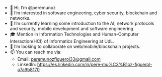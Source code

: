 - 👋 Hi, I’m @peremunoz
- 👀 I’m interested in software engineering, cyber security, blockchain and networks.
- 🌱 I’m currently learning some introduction to the AI, network protocols and security, mobile development and software engineering.
- 🎓 Mention in Information Technologies and Human-Computer Interaction(HCI) of Informatics Engineering at UdL.
- 💞️ I’m looking to collaborate on web/mobile/blockchain projects.
- 📫 You can reach me via:
  - Email: peremunozfiguerol33@gmail.com
  - LinkedIn: https://es.linkedin.com/in/pere-mu%C3%B1oz-figuerol-a7a9b8170

<!---
peremunoz/peremunoz is a ✨ special ✨ repository because its `README.md` (this file) appears on your GitHub profile.
You can click the Preview link to take a look at your changes.
--->
